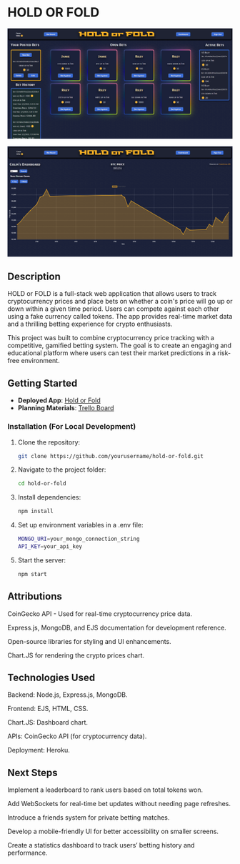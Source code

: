 # HOLD OR FOLD
![HoldorFold Screenshot BetBoard](./images/readme1.png)

![HoldorFold Screenshot DashBoard](./images/readme2.png)

## Description
HOLD or FOLD is a full-stack web application that allows users to track cryptocurrency prices and place bets on whether a coin's price will go up or down within a given time period. Users can compete against each other using a fake currency called tokens. The app provides real-time market data and a thrilling betting experience for crypto enthusiasts.

This project was built to combine cryptocurrency price tracking with a competitive, gamified betting system. The goal is to create an engaging and educational platform where users can test their market predictions in a risk-free environment.

## Getting Started

-   **Deployed App**: [Hold or Fold][deployed]
-   **Planning Materials**: [Trello Board][planning]

[deployed]: https://hold-or-fold-f5c8c8cb18fe.herokuapp.com/
[planning]: https://trello.com/b/r9tu3dt4/hold-or-fold

### Installation (For Local Development)

1. Clone the repository:
    ```sh
    git clone https://github.com/yourusername/hold-or-fold.git
    ```
2. Navigate to the project folder:
    ```sh
    cd hold-or-fold
    ```
3. Install dependencies:
    ```sh
    npm install
    ```
4. Set up environment variables in a .env file:
    ```sh
    MONGO_URI=your_mongo_connection_string
    API_KEY=your_api_key
    ```
5. Start the server:
    ```sh
    npm start
    ```

## Attributions

CoinGecko API - Used for real-time cryptocurrency price data.

Express.js, MongoDB, and EJS documentation for development reference.

Open-source libraries for styling and UI enhancements.

Chart.JS for rendering the crypto prices chart.

## Technologies Used

Backend: Node.js, Express.js, MongoDB.

Frontend: EJS, HTML, CSS.

Chart.JS: Dashboard chart.

APIs: CoinGecko API (for cryptocurrency data).

Deployment: Heroku.

## Next Steps

Implement a leaderboard to rank users based on total tokens won.

Add WebSockets for real-time bet updates without needing page refreshes.

Introduce a friends system for private betting matches.

Develop a mobile-friendly UI for better accessibility on smaller screens.

Create a statistics dashboard to track users’ betting history and performance.
